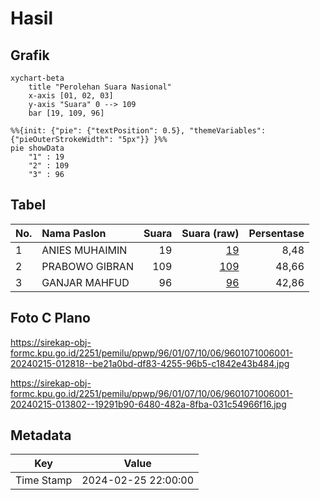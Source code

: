 # Hasil

## Grafik

```mermaid
xychart-beta
    title "Perolehan Suara Nasional"
    x-axis [01, 02, 03]
    y-axis "Suara" 0 --> 109
    bar [19, 109, 96]
```

```mermaid
%%{init: {"pie": {"textPosition": 0.5}, "themeVariables": {"pieOuterStrokeWidth": "5px"}} }%%
pie showData
    "1" : 19
    "2" : 109
    "3" : 96
```

## Tabel

| No. | Nama Paslon    | Suara | Suara (raw) | Persentase |
|:--- |:-------------- | -----:| -----------:| ----------:|
| 1   | ANIES MUHAIMIN | 19    | [19][p-1]   | 8,48       |
| 2   | PRABOWO GIBRAN | 109   | [109][p-2]  | 48,66      |
| 3   | GANJAR MAHFUD  | 96    | [96][p-3]   | 42,86      |


[p-1]: https://github.com/gigit-pemilu/pemilu-2024/blob/main/pilpres/hitung-suara/sub/96-papua-barat-daya/sub/01-sorong/sub/07-aimas/sub/1006-mariat-pantai/sub/001-tps/sub/paslon-1.txt
[p-2]: https://github.com/gigit-pemilu/pemilu-2024/blob/main/pilpres/hitung-suara/sub/96-papua-barat-daya/sub/01-sorong/sub/07-aimas/sub/1006-mariat-pantai/sub/001-tps/sub/paslon-2.txt
[p-3]: https://github.com/gigit-pemilu/pemilu-2024/blob/main/pilpres/hitung-suara/sub/96-papua-barat-daya/sub/01-sorong/sub/07-aimas/sub/1006-mariat-pantai/sub/001-tps/sub/paslon-3.txt

## Foto C Plano

https://sirekap-obj-formc.kpu.go.id/2251/pemilu/ppwp/96/01/07/10/06/9601071006001-20240215-012818--be21a0bd-df83-4255-96b5-c1842e43b484.jpg

https://sirekap-obj-formc.kpu.go.id/2251/pemilu/ppwp/96/01/07/10/06/9601071006001-20240215-013802--19291b90-6480-482a-8fba-031c54966f16.jpg


## Metadata

| Key        | Value               |
| ---------- | ------------------- |
| Time Stamp | 2024-02-25 22:00:00 |



